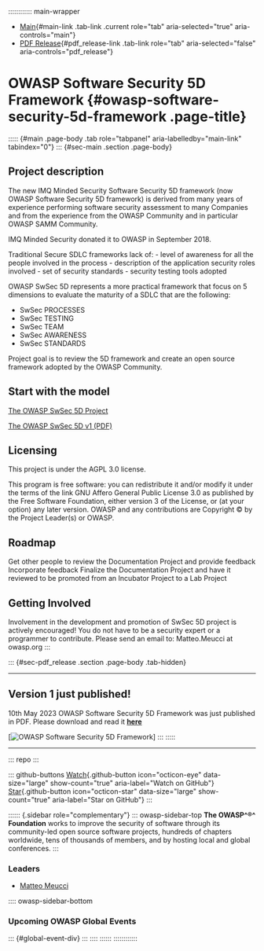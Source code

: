 :::::::::::: main-wrapper
- [Main](#div-main){#main-link .tab-link .current role="tab"
  aria-selected="true" aria-controls="main"}
- [PDF Release](#div-pdf_release){#pdf_release-link .tab-link role="tab"
  aria-selected="false" aria-controls="pdf_release"}

# OWASP Software Security 5D Framework {#owasp-software-security-5d-framework .page-title}

::::: {#main .page-body .tab role="tabpanel" aria-labelledby="main-link" tabindex="0"}
::: {#sec-main .section .page-body}
## Project description

The new IMQ Minded Security Software Security 5D framework (now OWASP
Software Security 5D framework) is derived from many years of experience
performing software security assessment to many Companies and from the
experience from the OWASP Community and in particular OWASP SAMM
Community.

IMQ Minded Security donated it to OWASP in September 2018.

Traditional Secure SDLC frameworks lack of: - level of awareness for all
the people involved in the process - description of the application
security roles involved - set of security standards - security testing
tools adopted

OWASP SwSec 5D represents a more practical framework that focus on 5
dimensions to evaluate the maturity of a SDLC that are the following:

- SwSec PROCESSES
- SwSec TESTING
- SwSec TEAM
- SwSec AWARENESS
- SwSec STANDARDS

Project goal is to review the 5D framework and create an open source
framework adopted by the OWASP Community.

## Start with the model

[The OWASP SwSec 5D
Project](https://github.com/OWASP/www-project-software-security-5d-framework/blob/master/README.md)

[The OWASP SwSec 5D v1
(PDF)](https://github.com/OWASP/www-project-software-security-5d-framework/blob/4c4ea93b21ebec6ace6e26be0f66b5dda9c327cf/assets/images/OWASP%20SwSec%205D%20Framework%20v1.pdf)

## Licensing

This project is under the AGPL 3.0 license.

This program is free software: you can redistribute it and/or modify it
under the terms of the link GNU Affero General Public License 3.0 as
published by the Free Software Foundation, either version 3 of the
License, or (at your option) any later version. OWASP and any
contributions are Copyright © by the Project Leader(s) or OWASP.

## Roadmap

Get other people to review the Documentation Project and provide
feedback Incorporate feedback Finalize the Documentation Project and
have it reviewed to be promoted from an Incubator Project to a Lab
Project

## Getting Involved

Involvement in the development and promotion of SwSec 5D project is
actively encouraged! You do not have to be a security expert or a
programmer to contribute. Please send an email to: Matteo.Meucci at
owasp.org
:::

::: {#sec-pdf_release .section .page-body .tab-hidden}

------------------------------------------------------------------------

## Version 1 just published!

10th May 2023 OWASP Software Security 5D Framework was just published in
PDF. Please download and read it
[**here**](https://github.com/OWASP/www-project-software-security-5d-framework/blob/4c4ea93b21ebec6ace6e26be0f66b5dda9c327cf/assets/images/OWASP%20SwSec%205D%20Framework%20v1.pdf)

\[![OWASP Software Security 5D Framework](assets/images/OWASP5D.png)\]
:::
:::::

------------------------------------------------------------------------

::: repo
:::

::: github-buttons
[Watch](https://github.com/owasp/www-project-software-security-5d-framework/subscription){.github-button
icon="octicon-eye" data-size="large" show-count="true"
aria-label="Watch on GitHub"}
[Star](https://github.com/owasp/www-project-software-security-5d-framework){.github-button
icon="octicon-star" data-size="large" show-count="true"
aria-label="Star on GitHub"}
:::

:::::: {.sidebar role="complementary"}
::: owasp-sidebar-top
**The OWASP^®^ Foundation** works to improve the security of software
through its community-led open source software projects, hundreds of
chapters worldwide, tens of thousands of members, and by hosting local
and global conferences.
:::

### Leaders

- [Matteo
  Meucci](../cdn-cgi/l/email-protection.html#f39e928787969cdd9e968690909ab39c84928083dd9c8194)

:::: owasp-sidebar-bottom
### Upcoming OWASP Global Events

::: {#global-event-div}
:::
::::
::::::
::::::::::::
